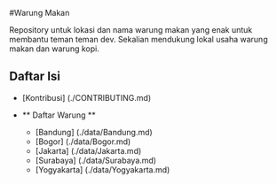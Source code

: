 #Warung Makan

Repository untuk lokasi dan nama warung makan yang enak untuk membantu teman teman dev. 
Sekalian mendukung lokal usaha warung makan dan warung kopi.


## Daftar Isi

* [Kontribusi] (./CONTRIBUTING.md)

* ** Daftar Warung **
    * [Bandung] (./data/Bandung.md)
    * [Bogor] (./data/Bogor.md)
    * [Jakarta] (./data/Jakarta.md)
    * [Surabaya] (./data/Surabaya.md)
    * [Yogyakarta] (./data/Yogyakarta.md)